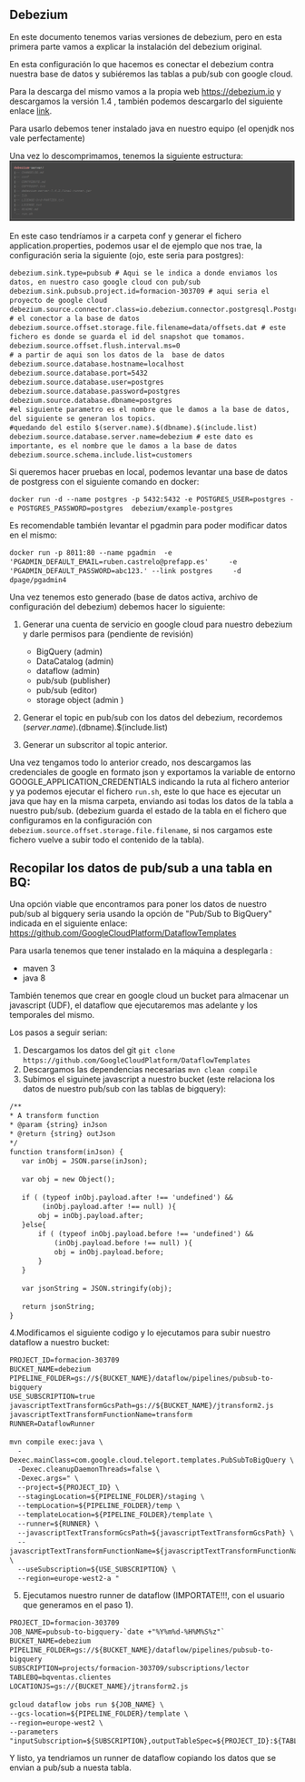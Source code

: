 Debezium
-----
En este documento tenemos varias versiones de debezium, pero en esta primera parte vamos a explicar la instalación del debezium original. 

En esta configuración lo que hacemos es conectar el debezium contra nuestra base de datos y subiéremos las tablas a pub/sub con google cloud. 

Para la descarga del mismo vamos a la propia web https://debezium.io y descargamos la versión 1.4 , también podemos descargarlo del siguiente enlace [link](https://repo1.maven.org/maven2/io/debezium/debezium-server-dist/1.4.2.Final/debezium-server-dist-1.4.2.Final.tar.gz).

Para usarlo debemos tener instalado java en nuestro equipo (el openjdk nos vale perfectamente)

Una vez lo descomprimamos, tenemos la siguiente estructura: 
![contido carpeta debezium](images/carpeta-debezium.png)

En este caso tendríamos ir a carpeta conf y generar el fichero application.properties, podemos usar el de ejemplo que nos trae, la configuración seria la siguiente (ojo, este seria para postgres):

```
debezium.sink.type=pubsub # Aqui se le indica a donde enviamos los datos, en nuestro caso google cloud con pub/sub
debezium.sink.pubsub.project.id=formacion-303709 # aqui seria el proyecto de google cloud 
debezium.source.connector.class=io.debezium.connector.postgresql.PostgresConnector # el conector a la base de datos
debezium.source.offset.storage.file.filename=data/offsets.dat # este fichero es donde se guarda el id del snapshot que tomamos. 
debezium.source.offset.flush.interval.ms=0
# a partir de aqui son los datos de la  base de datos
debezium.source.database.hostname=localhost
debezium.source.database.port=5432
debezium.source.database.user=postgres
debezium.source.database.password=postgres
debezium.source.database.dbname=postgres
#el siguiente parametro es el nombre que le damos a la base de datos, del siguiente se generan los topics.
#quedando del estilo $(server.name).$(dbname).$(include.list)
debezium.source.database.server.name=debezium # este dato es importante, es el nombre que le damos a la base de datos
debezium.source.schema.include.list=customers
```
Si queremos hacer pruebas en local, podemos levantar una base de datos de postgress con el siguiente comando en docker:
```
docker run -d --name postgres -p 5432:5432 -e POSTGRES_USER=postgres -e POSTGRES_PASSWORD=postgres  debezium/example-postgres
```
Es recomendable también levantar el pgadmin para poder modificar datos en el mismo:
```
docker run -p 8011:80 --name pgadmin  -e 'PGADMIN_DEFAULT_EMAIL=ruben.castrelo@prefapp.es'     -e 'PGADMIN_DEFAULT_PASSWORD=abc123.' --link postgres     -d dpage/pgadmin4
```

Una vez tenemos esto generado (base de datos activa, archivo de configuración del debezium) debemos hacer lo siguiente:

 1. Generar una cuenta de servicio en google cloud para nuestro debezium y darle permisos para (pendiente de revisión)
 
	 - BigQuery (admin)
	 - DataCatalog (admin)
	 - dataflow (admin)
	 - pub/sub (publisher)
 	 - pub/sub (editor)
 	 - storage object (admin )

 2. Generar el topic en pub/sub con los datos del debezium, recordemos $(server.name).$(dbname).$(include.list)
 3. Generar un subscritor al topic anterior.

Una vez tengamos todo lo anterior creado, nos descargamos las credenciales de google en formato json y exportamos la variable de entorno GOOGLE_APPLICATION_CREDENTIALS indicando la ruta al fichero anterior y ya podemos ejecutar el fichero `run.sh`, este lo que hace es ejecutar un java que hay en la misma carpeta, enviando asi todas los datos de la tabla a nuestro pub/sub. (debezium guarda el estado de la tabla en el fichero que configuramos en la configuración con `debezium.source.offset.storage.file.filename`, si nos cargamos este fichero vuelve a subir todo el contenido de la tabla). 

Recopilar los datos de pub/sub a una tabla en BQ:
---
Una opción viable que encontramos para poner los datos de nuestro pub/sub al bigquery seria usando la opción de "Pub/Sub to BigQuery" indicada en el siguiente enlace: 
https://github.com/GoogleCloudPlatform/DataflowTemplates

Para usarla tenemos que tener instalado en la máquina a desplegarla :
 - maven 3 
 - java 8
 
También tenemos que crear en google cloud un bucket para almacenar un javascript (UDF), el dataflow que ejecutaremos mas adelante y los temporales del mismo. 

Los pasos a seguir serian:

 1. Descargamos los datos del git `git clone https://github.com/GoogleCloudPlatform/DataflowTemplates`
 2. Descargamos las dependencias necesarias `mvn clean compile`
 3. Subimos el siguinete javascript a nuestro bucket (este relaciona los datos de nuestro pub/sub con las tablas de bigquery):
 ```
/**
 * A transform function
 * @param {string} inJson
 * @return {string} outJson
 */
function transform(inJson) {
    var inObj = JSON.parse(inJson);

    var obj = new Object();

    if ( (typeof inObj.payload.after !== 'undefined') && 
         (inObj.payload.after !== null) ){
        obj = inObj.payload.after;
    }else{
        if ( (typeof inObj.payload.before !== 'undefined') && 
            (inObj.payload.before !== null) ){
            obj = inObj.payload.before; 
        }
    }

    var jsonString = JSON.stringify(obj);

    return jsonString;
}
```
4.Modificamos el siguiente codigo y lo ejecutamos para subir nuestro dataflow a nuestro bucket:
```
PROJECT_ID=formacion-303709
BUCKET_NAME=debezium
PIPELINE_FOLDER=gs://${BUCKET_NAME}/dataflow/pipelines/pubsub-to-bigquery
USE_SUBSCRIPTION=true
javascriptTextTransformGcsPath=gs://${BUCKET_NAME}/jtransform2.js
javascriptTextTransformFunctionName=transform
RUNNER=DataflowRunner

mvn compile exec:java \
  -Dexec.mainClass=com.google.cloud.teleport.templates.PubSubToBigQuery \
  -Dexec.cleanupDaemonThreads=false \
  -Dexec.args=" \
  --project=${PROJECT_ID} \
  --stagingLocation=${PIPELINE_FOLDER}/staging \
  --tempLocation=${PIPELINE_FOLDER}/temp \
  --templateLocation=${PIPELINE_FOLDER}/template \
  --runner=${RUNNER} \
  --javascriptTextTransformGcsPath=${javascriptTextTransformGcsPath} \
  --javascriptTextTransformFunctionName=${javascriptTextTransformFunctionName} \
  --useSubscription=${USE_SUBSCRIPTION} \
  --region=europe-west2-a "
```

5. Ejecutamos nuestro runner de dataflow (IMPORTATE!!!, con el usuario que generamos en el paso 1). 
```
PROJECT_ID=formacion-303709
JOB_NAME=pubsub-to-bigquery-`date +"%Y%m%d-%H%M%S%z"`
BUCKET_NAME=debezium
PIPELINE_FOLDER=gs://${BUCKET_NAME}/dataflow/pipelines/pubsub-to-bigquery
SUBSCRIPTION=projects/formacion-303709/subscriptions/lector
TABLEBQ=bqventas.clientes
LOCATIONJS=gs://{BUCKET_NAME}/jtransform2.js

gcloud dataflow jobs run ${JOB_NAME} \
--gcs-location=${PIPELINE_FOLDER}/template \
--region=europe-west2 \
--parameters   "inputSubscription=${SUBSCRIPTION},outputTableSpec=${PROJECT_ID}:${TABLEBQ},javascriptTextTransformGcsPath=${LOCATIONJS},javascriptTextTransformFunctionName=transform"
```
Y listo, ya tendriamos un runner de dataflow copiando los datos que se envian a pub/sub a nuesta tabla. 
